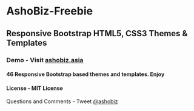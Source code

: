 # AshoBiz-Freebie

## Responsive Bootstrap HTML5, CSS3 Themes &amp; Templates

### Demo - Visit <a href="http://ashobiz.asia">ashobiz.asia</a>

#### 46 Responsive Bootstrap based themes and templates. Enjoy

#### License - MIT License

Questions and Comments - Tweet <a href="http://twitter.com/ashobiz">@ashobiz</a>

